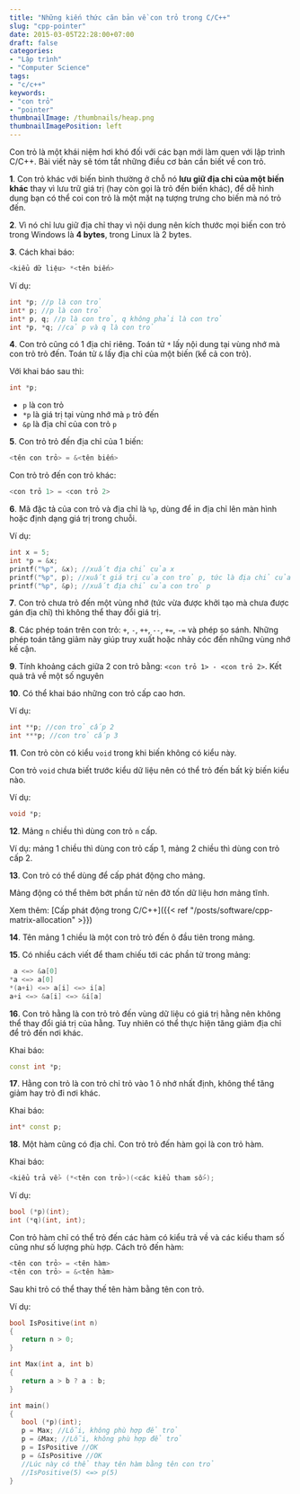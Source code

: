```yaml
---
title: "Những kiến thức căn bản về con trỏ trong C/C++"
slug: "cpp-pointer"
date: 2015-03-05T22:28:00+07:00
draft: false
categories:
- "Lập trình"
- "Computer Science"
tags:
- "c/c++"
keywords:
- "con trỏ"
- "pointer"
thumbnailImage: /thumbnails/heap.png
thumbnailImagePosition: left
---
```


Con trỏ là một khái niệm hơi khó đối với các bạn mới làm quen với lập trình C/C++. Bài viết này sẽ tóm tắt những điều cơ bản cần biết về con trỏ.

<!--more-->

**1**. Con trỏ khác với biến bình thường ở chỗ nó **lưu giữ địa chỉ của một biến khác** thay vì lưu trữ giá trị (hay còn gọi là trỏ đến biến khác), để dễ hình dung bạn có thể coi con trỏ là một mặt nạ tượng trưng cho biến mà nó trỏ đến.

**2**. Vì nó chỉ lưu giữ địa chỉ thay vì nội dung nên kích thước mọi biến con trỏ trong Windows là **4 bytes**, trong Linux là 2 bytes.

**3**. Cách khai báo: 

```cpp
<kiểu dữ liệu> *<tên biến>
```

Ví dụ:

```cpp
int *p; //p là con trỏ
int* p; //p là con trỏ
int* p, q; //p là con trỏ, q không phải là con trỏ
int *p, *q; //cả p và q là con trỏ
```

**4**. Con trỏ cũng có 1 địa chỉ riêng. Toán tử `*` lấy nội dung tại vùng nhớ mà con trỏ trỏ đến. Toán tử `&` lấy địa chỉ của một biến (kể cả con trỏ).

Với khai báo sau thì: 

```cpp
int *p; 
```

- `p` là con trỏ
- `*p` là giá trị tại vùng nhớ mà `p` trỏ đến
- `&p` là địa chỉ của con trỏ `p`

**5**. Con trỏ trỏ đến địa chỉ của 1 biến: 

```cpp
<tên con trỏ> = &<tên biến>
```

Con trỏ trỏ đến con trỏ khác: 

```cpp
<con trỏ 1> = <con trỏ 2>
```

**6**. Mã đặc tả của con trỏ và địa chỉ là `%p`, dùng để in địa chỉ lên màn hình hoặc định dạng giá trị trong chuỗi.

Ví dụ:

```cpp
int x = 5;
int *p = &x;
printf("%p", &x); //xuất địa chỉ của x
printf("%p", p); //xuất giá trị của con trỏ p, tức là địa chỉ của x
printf("%p", &p); //xuất địa chỉ của con trỏ p
```

**7**. Con trỏ chưa trỏ đến một vùng nhớ (tức vừa được khởi tạo mà chưa được gán địa chỉ)  thì không thể thay đổi giá trị.

**8**. Các phép toán trên con trỏ: `+`, `-`, `++`, `--`, `+=`, `-=` và phép so sánh. Những phép toán tăng giảm này giúp truy xuất hoặc nhảy cóc đến những vùng nhớ kế cận.

**9**. Tính khoảng cách giữa 2 con trỏ bằng: `<con trỏ 1> - <con trỏ 2>`. Kết quả trả về một số nguyên

**10**. Có thể khai báo những con trỏ cấp cao hơn.

Ví dụ:

```cpp
int **p; //con trỏ cấp 2
int ***p; //con trỏ cấp 3
```

**11**. Con trỏ còn có kiểu `void` trong khi biến không có kiểu này.

Con trỏ `void` chưa biết trước kiểu dữ liệu nên có thể trỏ đến bất kỳ biến kiểu nào.

Ví dụ:

```cpp
void *p;
```

**12**. Mảng `n` chiều thì dùng con trỏ `n` cấp.

Ví dụ: mảng 1 chiều thì dùng con trỏ cấp 1, mảng 2 chiều thì dùng con trỏ cấp 2.

**13**. Con trỏ có thể dùng để cấp phát động cho mảng.

Mảng động có thể thêm bớt phần tử nên đỡ tốn dữ liệu hơn mảng tĩnh.

Xem thêm: [Cấp phát động trong C/C++]({{< ref "/posts/software/cpp-matrix-allocation" >}})

**14**. Tên mảng 1 chiều là một con trỏ trỏ đến ô đầu tiên trong mảng.

**15**. Có nhiều cách viết để tham chiếu tới các phần tử trong mảng:

```cpp
 a <=> &a[0]
*a <=> a[0]
*(a+i) <=> a[i] <=> i[a]
a+i <=> &a[i] <=> &i[a]
```

**16**. Con trỏ hằng là con trỏ trỏ đến vùng dữ liệu có giá trị hằng nên không thể thay đổi giá trị của hằng. Tuy nhiên có thể thực hiện tăng giảm địa chỉ để trỏ đến nơi khác.

Khai báo: 

```cpp
const int *p;
```

**17**. Hằng con trỏ là con trỏ chỉ trỏ vào 1 ô nhớ nhất định, không thể tăng giảm hay trỏ đi nơi khác.

Khai báo: 

```cpp
int* const p;
```

**18**. Một hàm cũng có địa chỉ. Con trỏ trỏ đến hàm gọi là con trỏ hàm.

Khai báo: 

```cpp
<kiểu trả về> (*<tên con trỏ>)(<các kiểu tham số>);
```

Ví dụ:

```cpp
bool (*p)(int);
int (*q)(int, int);
```

Con trỏ hàm chỉ có thể trỏ đến các hàm có kiểu trả về và các kiểu tham số cũng như số lượng phù hợp.
Cách trỏ đến hàm:

```cpp
<tên con trỏ> = <tên hàm>
<tên con trỏ> = &<tên hàm>
```

Sau khi trỏ có thể thay thế tên hàm bằng tên con trỏ.

Ví dụ:

```cpp
bool IsPositive(int n)
{
   return n > 0;
}

int Max(int a, int b)
{
   return a > b ? a : b;
}

int main()
{
   bool (*p)(int);
   p = Max; //Lỗi, không phù hợp để trỏ
   p = &Max; //Lỗi, không phù hợp để trỏ
   p = IsPositive //OK
   p = &IsPositive //OK
   //Lúc này có thể thay tên hàm bằng tên con trỏ
   //IsPositive(5) <=> p(5)
}
```